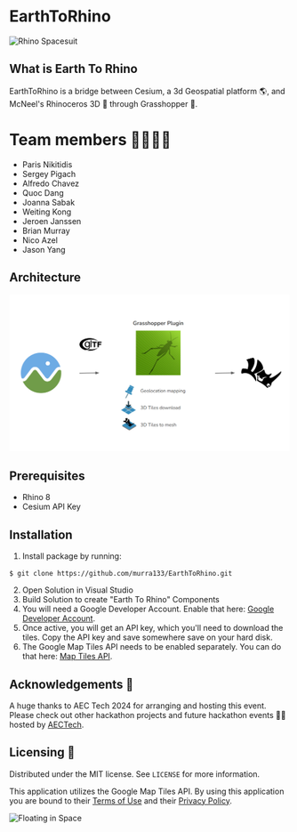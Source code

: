 # EarthToRhino

![Rhino Spacesuit](/Assets/Rhino%20Spacesuit_Short.gif)

## What is Earth To Rhino
EarthToRhino is a bridge between Cesium, a 3d Geospatial platform 🌎, and McNeel's Rhinoceros 3D 🦏 through Grasshopper 🦗.

# Team members 👨‍🚀👩‍🚀
- Paris Nikitidis
- Sergey Pigach
- Alfredo Chavez
- Quoc Dang
- Joanna Sabak
- Weiting Kong
- Jeroen Janssen
- Brian Murray
- Nico Azel
- Jason Yang

## Architecture
![Architecture](Assets/Architecture_Asset.png)

## Prerequisites
- Rhino 8
- Cesium API Key

## Installation

1. Install package by running:
```
$ git clone https://github.com/murra133/EarthToRhino.git
```
2. Open Solution in Visual Studio
3. Build Solution to create "Earth To Rhino" Components
4. You will need a Google Developer Account. Enable that here: [Google Developer Account](https://developers.google.com/maps).
5. Once active, you will get an API key, which you'll need to download the tiles. Copy the API key and save somewhere save on your hard disk.
6. The Google Map Tiles API needs to be enabled separately. You can do that here: [Map Tiles API](https://console.developers.google.com/apis/api/tile.googleapis.com/overview?project=945366370034).

## Acknowledgements 🙌

A huge thanks to AEC Tech 2024 for arranging and hosting this event.
Please check out other hackathon projects and future hackathon events 👩‍💻 hosted by [AECTech](https://www.aectech.us/).

## Licensing 🔑

Distributed under the MIT license. See `LICENSE` for more information.

This application utilizes the Google Map Tiles API. By using this application you are bound to their [Terms of Use](https://cloud.google.com/maps-platform/terms)
and their [Privacy Policy](https://policies.google.com/privacy).

![Floating in Space](/Assets/Floating_in_Space.gif)
